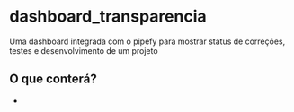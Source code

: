 # dashboard_transparencia
Uma dashboard integrada com o pipefy para mostrar status de correções, testes e desenvolvimento de um projeto

## O que conterá?

-  
